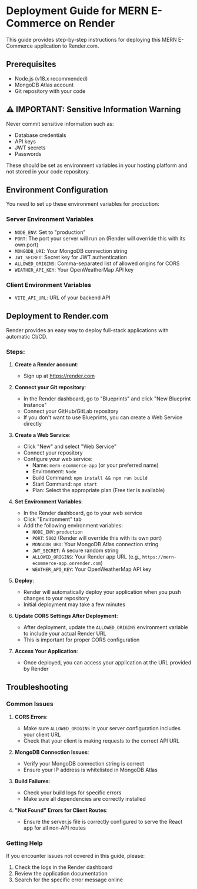 # Deployment Guide for MERN E-Commerce on Render

This guide provides step-by-step instructions for deploying this MERN E-Commerce application to Render.com.

## Prerequisites

- Node.js (v18.x recommended)
- MongoDB Atlas account
- Git repository with your code

## ⚠️ IMPORTANT: Sensitive Information Warning

Never commit sensitive information such as:
- Database credentials
- API keys
- JWT secrets
- Passwords

These should be set as environment variables in your hosting platform and not stored in your code repository.

## Environment Configuration

You need to set up these environment variables for production:

### Server Environment Variables
- `NODE_ENV`: Set to "production"
- `PORT`: The port your server will run on (Render will override this with its own port)
- `MONGODB_URI`: Your MongoDB connection string
- `JWT_SECRET`: Secret key for JWT authentication
- `ALLOWED_ORIGINS`: Comma-separated list of allowed origins for CORS
- `WEATHER_API_KEY`: Your OpenWeatherMap API key

### Client Environment Variables
- `VITE_API_URL`: URL of your backend API

## Deployment to Render.com

Render provides an easy way to deploy full-stack applications with automatic CI/CD.

### Steps:

1. **Create a Render account**: 
   - Sign up at https://render.com

2. **Connect your Git repository**: 
   - In the Render dashboard, go to "Blueprints" and click "New Blueprint Instance"
   - Connect your GitHub/GitLab repository 
   - If you don't want to use Blueprints, you can create a Web Service directly

3. **Create a Web Service**:
   - Click "New" and select "Web Service"
   - Connect your repository
   - Configure your web service:
     - Name: `mern-ecommerce-app` (or your preferred name)
     - Environment: `Node`
     - Build Command: `npm install && npm run build`
     - Start Command: `npm start`
     - Plan: Select the appropriate plan (Free tier is available)

4. **Set Environment Variables**:
   - In the Render dashboard, go to your web service
   - Click "Environment" tab
   - Add the following environment variables:
     - `NODE_ENV`: `production`
     - `PORT`: `5002` (Render will override this with its own port)
     - `MONGODB_URI`: Your MongoDB Atlas connection string
     - `JWT_SECRET`: A secure random string
     - `ALLOWED_ORIGINS`: Your Render app URL (e.g., `https://mern-ecommerce-app.onrender.com`)
     - `WEATHER_API_KEY`: Your OpenWeatherMap API key

5. **Deploy**:
   - Render will automatically deploy your application when you push changes to your repository
   - Initial deployment may take a few minutes

6. **Update CORS Settings After Deployment**:
   - After deployment, update the `ALLOWED_ORIGINS` environment variable to include your actual Render URL
   - This is important for proper CORS configuration

7. **Access Your Application**:
   - Once deployed, you can access your application at the URL provided by Render

## Troubleshooting

### Common Issues

1. **CORS Errors**:
   - Make sure `ALLOWED_ORIGINS` in your server configuration includes your client URL
   - Check that your client is making requests to the correct API URL

2. **MongoDB Connection Issues**:
   - Verify your MongoDB connection string is correct
   - Ensure your IP address is whitelisted in MongoDB Atlas

3. **Build Failures**:
   - Check your build logs for specific errors
   - Make sure all dependencies are correctly installed

4. **"Not Found" Errors for Client Routes**:
   - Ensure the server.js file is correctly configured to serve the React app for all non-API routes

### Getting Help

If you encounter issues not covered in this guide, please:

1. Check the logs in the Render dashboard
2. Review the application documentation
3. Search for the specific error message online 